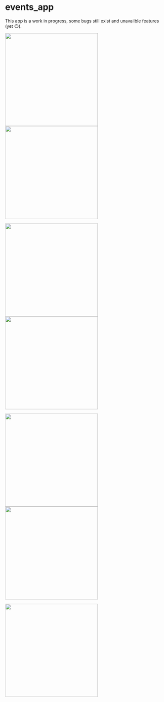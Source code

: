 # events_app

This app is a work in progress, some bugs still exist and unavailble features (yet :wink:).

<img src="screenshots/log-in.png" width=300>   <img src="screenshots/sign-up.png" width=300>

<img src="screenshots/gallery.png" width=300>   <img src="screenshots/drawer.png" width=300>   

<img src="screenshots/event-details.png" width=300>   <img src="screenshots/club-page.png" width=300>

<img src="screenshots/add-event.png" width=300>
